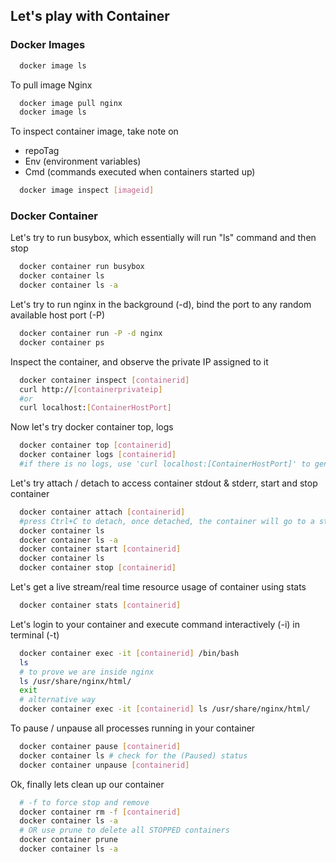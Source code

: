 ## Let's play with Container

### Docker Images
```bash
  docker image ls
```

To pull image Nginx
```bash
  docker image pull nginx
  docker image ls
```

To inspect container image, take note on
- repoTag
- Env (environment variables)
- Cmd (commands executed when containers started up)
```bash
  docker image inspect [imageid]
```

### Docker Container
Let's try to run busybox, which essentially will run "ls" command and then stop
```bash
  docker container run busybox
  docker container ls
  docker container ls -a
```

Let's try to run nginx in the background (-d), bind the port to any random available host port (-P)
```bash
  docker container run -P -d nginx
  docker container ps
```

Inspect the container, and observe the private IP assigned to it
```bash
  docker container inspect [containerid]
  curl http://[containerprivateip]
  #or
  curl localhost:[ContainerHostPort]
```

Now let's try docker container top, logs 
```bash
  docker container top [containerid]
  docker container logs [containerid]
  #if there is no logs, use 'curl localhost:[ContainerHostPort]' to generate some access logs 
```

Let's try attach / detach to access container stdout & stderr, start and stop container
```bash
  docker container attach [containerid]
  #press Ctrl+C to detach, once detached, the container will go to a stopped state
  docker container ls
  docker container ls -a
  docker container start [containerid]
  docker container ls
  docker container stop [containerid]
```

Let's get a live stream/real time resource usage of container using stats
```bash
  docker container stats [containerid]
```

Let's login to your container and execute command interactively (-i) in terminal (-t)
```bash
  docker container exec -it [containerid] /bin/bash
  ls
  # to prove we are inside nginx 
  ls /usr/share/nginx/html/
  exit 
  # alternative way
  docker container exec -it [containerid] ls /usr/share/nginx/html/
```

To pause / unpause all processes running in your container
```bash
  docker container pause [containerid]
  docker container ls # check for the (Paused) status
  docker container unpause [containerid]
```

Ok, finally lets clean up our container
```bash
  # -f to force stop and remove
  docker container rm -f [containerid]
  docker container ls -a
  # OR use prune to delete all STOPPED containers
  docker container prune 
  docker container ls -a
```
